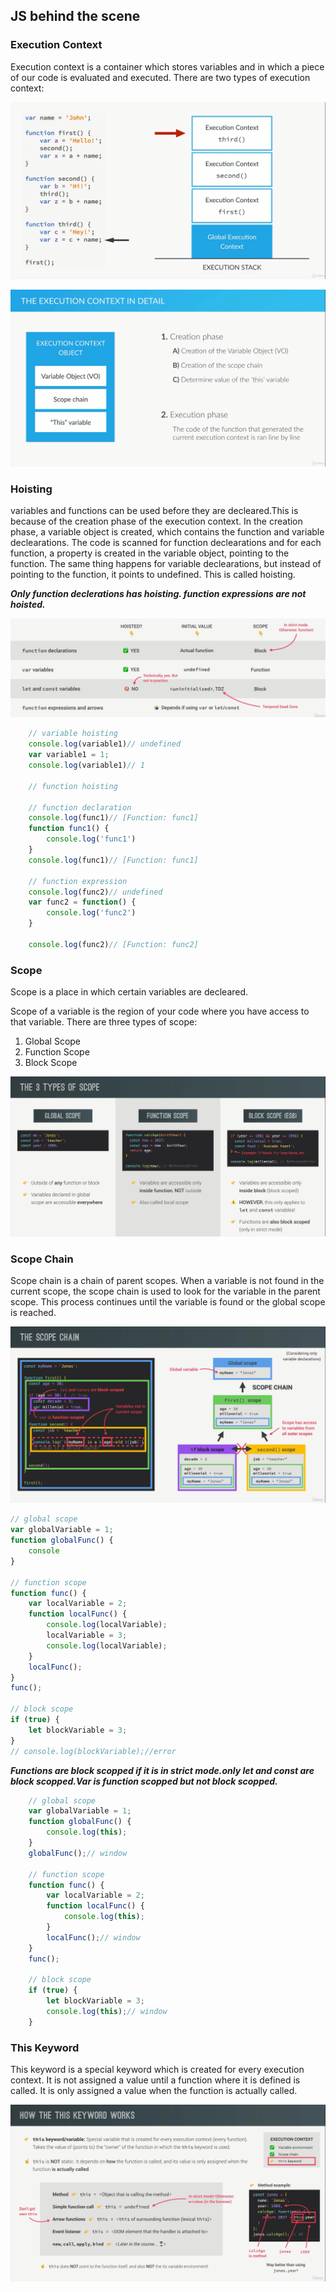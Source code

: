 ## JS behind the scene

### Execution Context
Execution context is a container which stores variables and in which a piece of our code is evaluated and executed. There are two types of execution context:

 
<!-- show the executionC1 image in this folder -->
![Execution Context 1](./executionC1.png)

![Execution Context 2](./executionC2.png)

### Hoisting
variables and functions can be used before they are decleared.This is because of the creation phase of the execution context. In the creation phase, a variable object is created, which contains the function and variable declearations. The code is scanned for function declearations and for each function, a property is created in the variable object, pointing to the function. The same thing happens for variable declearations, but instead of pointing to the function, it points to undefined. This is called hoisting.

***Only function declerations has hoisting. function expressions are not hoisted.***

![Hoisting](./hoisting.png)

```javascript
    // variable hoisting
    console.log(variable1)// undefined
    var variable1 = 1;
    console.log(variable1)// 1

    // function hoisting

    // function declaration
    console.log(func1)// [Function: func1]
    function func1() {
        console.log('func1')
    }
    console.log(func1)// [Function: func1]

    // function expression
    console.log(func2)// undefined
    var func2 = function() {
        console.log('func2')
    }

    console.log(func2)// [Function: func2]
```

### Scope
Scope is a place in which certain variables are decleared.

Scope of a variable is the region of your code where you have access to that variable. There are three types of scope:

1. Global Scope
2. Function Scope
3. Block Scope

![Scope](./scope.png)

### Scope Chain
Scope chain is a chain of parent scopes. When a variable is not found in the current scope, the scope chain is used to look for the variable in the parent scope. This process continues until the variable is found or the global scope is reached.

![Scope Chain](./scopeChain.png)

```javascript 
// global scope
var globalVariable = 1;
function globalFunc() {
    console
}

// function scope
function func() {
    var localVariable = 2;
    function localFunc() {
        console.log(localVariable);
        localVariable = 3;
        console.log(localVariable);
    }
    localFunc();
}
func();

// block scope
if (true) {
    let blockVariable = 3;
}
// console.log(blockVariable);//error
```

***Functions are block scopped if it is in strict mode.only let and const are block scopped.Var is function scopped but not block scopped.***

```javascript
    // global scope
    var globalVariable = 1;
    function globalFunc() {
        console.log(this);
    }
    globalFunc();// window

    // function scope
    function func() {
        var localVariable = 2;
        function localFunc() {
            console.log(this);
        }
        localFunc();// window
    }
    func();

    // block scope
    if (true) {
        let blockVariable = 3;
        console.log(this);// window
    }
```

### This Keyword
This keyword is a special keyword which is created for every execution context. It is not assigned a value until a function where it is defined is called. It is only assigned a value when the function is actually called.

![This Keyword](./this.png)
